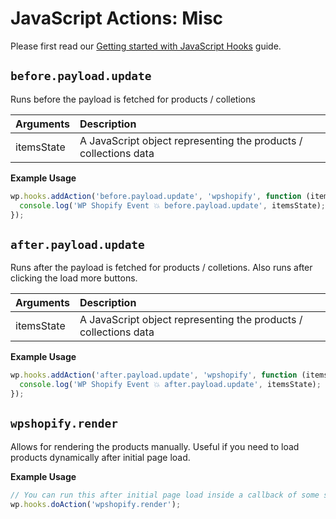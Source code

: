 # JavaScript Actions: Misc

Please first read our [Getting started with JavaScript Hooks](guides/javascript-hooks.md) guide.

## `before.payload.update`

Runs before the payload is fetched for products / colletions

| Arguments  | Description                                                      |
| :--------- | :--------------------------------------------------------------- |
| itemsState | A JavaScript object representing the products / collections data |

**Example Usage**

```js
wp.hooks.addAction('before.payload.update', 'wpshopify', function (itemsState) {
  console.log('WP Shopify Event 💥 before.payload.update', itemsState);
});
```

## `after.payload.update`

Runs after the payload is fetched for products / colletions. Also runs after clicking the load more buttons.

| Arguments  | Description                                                      |
| :--------- | :--------------------------------------------------------------- |
| itemsState | A JavaScript object representing the products / collections data |

**Example Usage**

```js
wp.hooks.addAction('after.payload.update', 'wpshopify', function (itemsState) {
  console.log('WP Shopify Event 💥 after.payload.update', itemsState);
});
```

## `wpshopify.render`

Allows for rendering the products manually. Useful if you need to load products dynamically after initial page load.

**Example Usage**

```js
// You can run this after initial page load inside a callback of some sort
wp.hooks.doAction('wpshopify.render');
```
